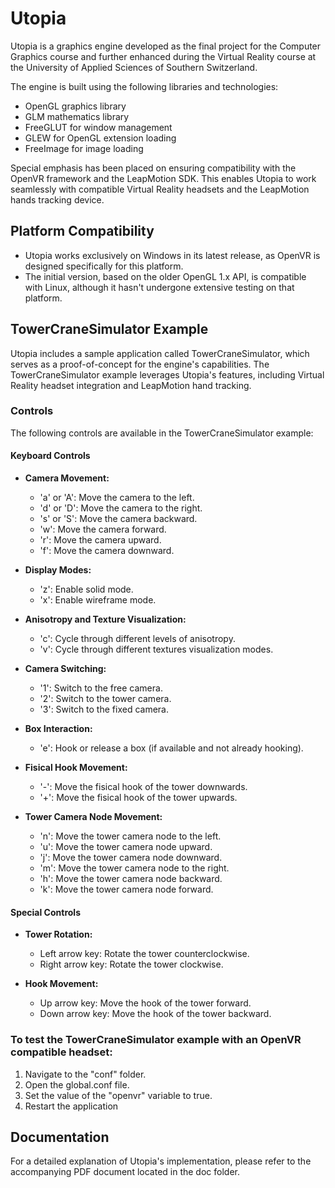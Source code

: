 # Utopia

Utopia is a graphics engine developed as the final project for the Computer Graphics course and further enhanced during the Virtual Reality course at the University of Applied Sciences of Southern Switzerland.

The engine is built using the following libraries and technologies:
- OpenGL graphics library
- GLM mathematics library
- FreeGLUT for window management
- GLEW for OpenGL extension loading
- FreeImage for image loading

Special emphasis has been placed on ensuring compatibility with the OpenVR framework and the LeapMotion SDK. This enables Utopia to work seamlessly with compatible Virtual Reality headsets and the LeapMotion hands tracking device.

## Platform Compatibility

- Utopia works exclusively on Windows in its latest release, as OpenVR is designed specifically for this platform.
- The initial version, based on the older OpenGL 1.x API, is compatible with Linux, although it hasn't undergone extensive testing on that platform.

## TowerCraneSimulator Example

Utopia includes a sample application called TowerCraneSimulator, which serves as a proof-of-concept for the engine's capabilities. The TowerCraneSimulator example leverages Utopia's features, including Virtual Reality headset integration and LeapMotion hand tracking.

### Controls

The following controls are available in the TowerCraneSimulator example:

#### Keyboard Controls

- **Camera Movement:**
  - 'a' or 'A': Move the camera to the left.
  - 'd' or 'D': Move the camera to the right.
  - 's' or 'S': Move the camera backward.
  - 'w': Move the camera forward.
  - 'r': Move the camera upward.
  - 'f': Move the camera downward.

- **Display Modes:**
  - 'z': Enable solid mode.
  - 'x': Enable wireframe mode.

- **Anisotropy and Texture Visualization:**
  - 'c': Cycle through different levels of anisotropy.
  - 'v': Cycle through different textures visualization modes.

- **Camera Switching:**
  - '1': Switch to the free camera.
  - '2': Switch to the tower camera.
  - '3': Switch to the fixed camera.

- **Box Interaction:**
  - 'e': Hook or release a box (if available and not already hooking).

- **Fisical Hook Movement:**
  - '-': Move the fisical hook of the tower downwards.
  - '+': Move the fisical hook of the tower upwards.

- **Tower Camera Node Movement:**
  - 'n': Move the tower camera node to the left.
  - 'u': Move the tower camera node upward.
  - 'j': Move the tower camera node downward.
  - 'm': Move the tower camera node to the right.
  - 'h': Move the tower camera node backward.
  - 'k': Move the tower camera node forward.

#### Special Controls

- **Tower Rotation:**
  - Left arrow key: Rotate the tower counterclockwise.
  - Right arrow key: Rotate the tower clockwise.

- **Hook Movement:**
  - Up arrow key: Move the hook of the tower forward.
  - Down arrow key: Move the hook of the tower backward.

### To test the TowerCraneSimulator example with an OpenVR compatible headset:
1. Navigate to the "conf" folder.
2. Open the global.conf file.
3. Set the value of the "openvr" variable to true.
4. Restart the application

## Documentation

For a detailed explanation of Utopia's implementation, please refer to the accompanying PDF document located in the doc folder.
